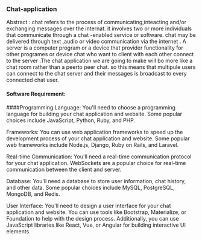 ### Chat-application
Abstract :
    chat refers to the process of communicating,inteacting 
    and/or exchanging messages over the internat. it involves 
    two or more individuals that communicate through a chat -enabled
    service or software. chat may be delivered through text ,audio or
    video communication via the internet . A server is a computer program
    or a device that provider functionality for other programes or device
    chat who want to client with each other connect to the server .The chat
    application  we are going to make will bo more like a chat room rather 
    than a peerto peer chat. so this means that multipule users can connect 
    to the chat server and their messages is broadcast to every connected chat user. 

#### Software Requirement:

####Programming Language: 
    You'll need to choose a programming language for building your chat application
    and website. Some popular choices include JavaScript, Python, Ruby, and PHP.

Frameworks: You can use web application frameworks to speed up the development process of your chat application and website. Some popular web frameworks include Node.js, Django, Ruby on Rails, and Laravel.

Real-time Communication: You'll need a real-time communication protocol for your chat application. WebSockets are a popular choice for real-time communication between the client and server.

Database: You'll need a database to store user information, chat history, and other data. Some popular choices include MySQL, PostgreSQL, MongoDB, and Redis.

User Interface: You'll need to design a user interface for your chat application and website. You can use tools like Bootstrap, Materialize, or Foundation to help with the design process. Additionally, you can use JavaScript libraries like React, Vue, or Angular for building interactive UI elements.
